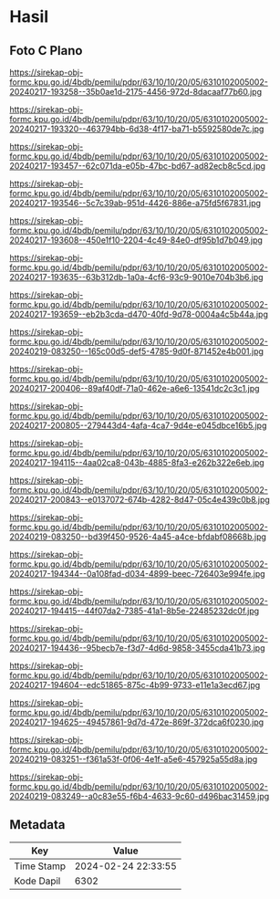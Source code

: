 # Hasil

## Foto C Plano

https://sirekap-obj-formc.kpu.go.id/4bdb/pemilu/pdpr/63/10/10/20/05/6310102005002-20240217-193258--35b0ae1d-2175-4456-972d-8dacaaf77b60.jpg

https://sirekap-obj-formc.kpu.go.id/4bdb/pemilu/pdpr/63/10/10/20/05/6310102005002-20240217-193320--463794bb-6d38-4f17-ba71-b5592580de7c.jpg

https://sirekap-obj-formc.kpu.go.id/4bdb/pemilu/pdpr/63/10/10/20/05/6310102005002-20240217-193457--62c071da-e05b-47bc-bd67-ad82ecb8c5cd.jpg

https://sirekap-obj-formc.kpu.go.id/4bdb/pemilu/pdpr/63/10/10/20/05/6310102005002-20240217-193546--5c7c39ab-951d-4426-886e-a75fd5f67831.jpg

https://sirekap-obj-formc.kpu.go.id/4bdb/pemilu/pdpr/63/10/10/20/05/6310102005002-20240217-193608--450e1f10-2204-4c49-84e0-df95b1d7b049.jpg

https://sirekap-obj-formc.kpu.go.id/4bdb/pemilu/pdpr/63/10/10/20/05/6310102005002-20240217-193635--63b312db-1a0a-4cf6-93c9-9010e704b3b6.jpg

https://sirekap-obj-formc.kpu.go.id/4bdb/pemilu/pdpr/63/10/10/20/05/6310102005002-20240217-193659--eb2b3cda-d470-40fd-9d78-0004a4c5b44a.jpg

https://sirekap-obj-formc.kpu.go.id/4bdb/pemilu/pdpr/63/10/10/20/05/6310102005002-20240219-083250--165c00d5-def5-4785-9d0f-871452e4b001.jpg

https://sirekap-obj-formc.kpu.go.id/4bdb/pemilu/pdpr/63/10/10/20/05/6310102005002-20240217-200406--89af40df-71a0-462e-a6e6-13541dc2c3c1.jpg

https://sirekap-obj-formc.kpu.go.id/4bdb/pemilu/pdpr/63/10/10/20/05/6310102005002-20240217-200805--279443d4-4afa-4ca7-9d4e-e045dbce16b5.jpg

https://sirekap-obj-formc.kpu.go.id/4bdb/pemilu/pdpr/63/10/10/20/05/6310102005002-20240217-194115--4aa02ca8-043b-4885-8fa3-e262b322e6eb.jpg

https://sirekap-obj-formc.kpu.go.id/4bdb/pemilu/pdpr/63/10/10/20/05/6310102005002-20240217-200843--e0137072-674b-4282-8d47-05c4e439c0b8.jpg

https://sirekap-obj-formc.kpu.go.id/4bdb/pemilu/pdpr/63/10/10/20/05/6310102005002-20240219-083250--bd39f450-9526-4a45-a4ce-bfdabf08668b.jpg

https://sirekap-obj-formc.kpu.go.id/4bdb/pemilu/pdpr/63/10/10/20/05/6310102005002-20240217-194344--0a108fad-d034-4899-beec-726403e994fe.jpg

https://sirekap-obj-formc.kpu.go.id/4bdb/pemilu/pdpr/63/10/10/20/05/6310102005002-20240217-194415--44f07da2-7385-41a1-8b5e-22485232dc0f.jpg

https://sirekap-obj-formc.kpu.go.id/4bdb/pemilu/pdpr/63/10/10/20/05/6310102005002-20240217-194436--95becb7e-f3d7-4d6d-9858-3455cda41b73.jpg

https://sirekap-obj-formc.kpu.go.id/4bdb/pemilu/pdpr/63/10/10/20/05/6310102005002-20240217-194604--edc51865-875c-4b99-9733-e11e1a3ecd67.jpg

https://sirekap-obj-formc.kpu.go.id/4bdb/pemilu/pdpr/63/10/10/20/05/6310102005002-20240217-194625--49457861-9d7d-472e-869f-372dca6f0230.jpg

https://sirekap-obj-formc.kpu.go.id/4bdb/pemilu/pdpr/63/10/10/20/05/6310102005002-20240219-083251--f361a53f-0f06-4e1f-a5e6-457925a55d8a.jpg

https://sirekap-obj-formc.kpu.go.id/4bdb/pemilu/pdpr/63/10/10/20/05/6310102005002-20240219-083249--a0c83e55-f6b4-4633-9c60-d496bac31459.jpg


## Metadata

| Key        | Value               |
| ---------- | ------------------- |
| Time Stamp | 2024-02-24 22:33:55 |
| Kode Dapil | 6302                |



